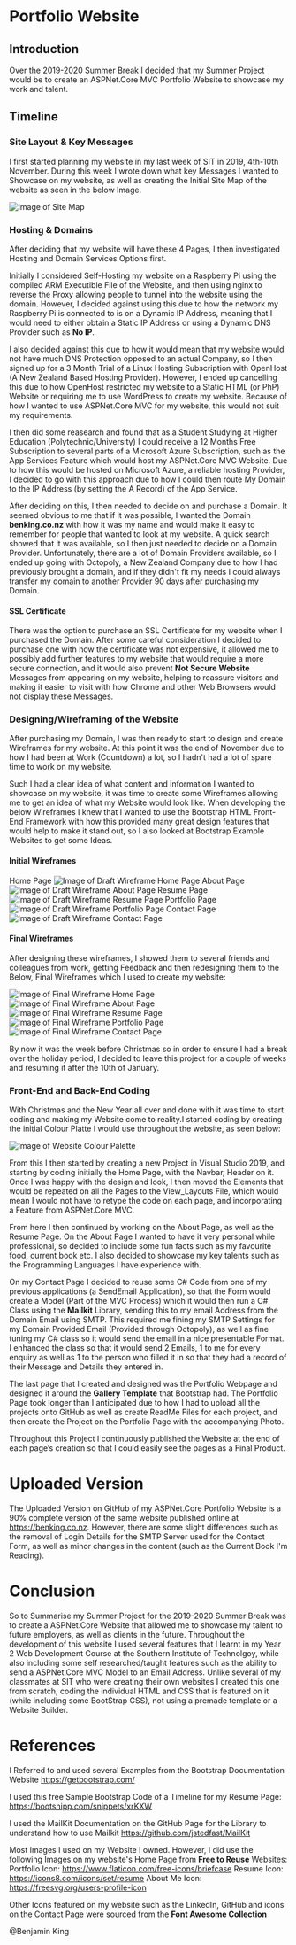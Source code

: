 # Portfolio Website

## Introduction
Over the 2019-2020 Summer Break I decided that my Summer Project would be to create an ASPNet.Core MVC Portfolio Website to showcase my work and talent.

## Timeline

### Site Layout & Key Messages
I first started planning my website in my last week of SIT in 2019, 4th-10th November. During this week I wrote down what key Messages I wanted to Showcase on my website, as well as creating the Initial Site Map of the website as seen in the below Image.

![Image of Site Map](https://benking.co.nz/Images/PortfolioSite/SiteMap.png)

### Hosting & Domains
After deciding that my website will have these 4 Pages, I then investigated Hosting and Domain Services Options first.

Initially I considered Self-Hosting my website on a Raspberry Pi using the compiled ARM Executible File of the Website, and then using nginx to reverse the Proxy allowing people to tunnel into the website using the domain. However, I decided against using this due to how the network my Raspberry Pi is connected to is on a Dynamic IP Address, meaning that I would need to either obtain a Static IP Address or using a Dynamic DNS Provider such as **No IP**.

I also decided against this due to how it would mean that my website would not have much DNS Protection opposed to an actual Company, so I then signed up for a 3 Month Trial of a Linux Hosting Subscription with OpenHost (A New Zealand Based Hosting Provider). However, I ended up cancelling this due to how OpenHost restricted my website to a Static HTML (or PhP) Website or requiring me to use WordPress to create my website. Because of how I wanted to use ASPNet.Core MVC for my website, this would not suit my requirements.

I then did some reasearch and found that as a Student Studying at Higher Education (Polytechnic/University) I could receive a 12 Months Free Subscription to several parts of a Microsoft Azure Subscription, such as the App Services Feature which would host my ASPNet.Core MVC Website. Due to how this would be hosted on Microsoft Azure, a reliable hosting Provider, I decided to go with this approach due to how I could then route My Domain to the IP Address (by setting the A Record) of the App Service.

After deciding on this, I then needed to decide on and purchase a Domain. It seemed obvious to me that if it was possible, I wanted the Domain **benking.co.nz** with how it was my name and would make	it easy to remember for people that wanted to look at my website. A quick search showed that it was available, so I then just needed to decide on a Domain Provider. Unfortunately, there are a lot of Domain Providers available, so I ended up going with Octopoly, a New Zealand Company due to how I had previously brought a domain, and if they didn't fit my needs I could always transfer my domain to another Provider 90 days after purchasing my Domain.

#### SSL Certificate
There was the option to purchase an SSL Certificate for my website when I purchased the Domain. After some careful consideration I decided to purchase one with how the certificate was not expensive, it allowed me to possibly add further features to my website that would require a more secure connection, and it would also prevent **Not Secure Website** Messages from appearing on my website, helping to reassure visitors and making it easier to visit with how Chrome and other Web Browsers would not display these Messages.

### Designing/Wireframing of the Website
After purchasing my Domain, I was then ready to start to design and create Wireframes for my website. At this point it was the end of November due to how I had been at Work (Countdown) a lot, so I hadn't had a lot of spare time to work on my website.

Such I had a clear idea of what content and information I wanted to showcase on my website, it was time to create some Wireframes allowing me to get an idea of what my Website would look like. When developing the below Wireframes I knew that I wanted to use the Bootstrap HTML Front-End Framework with how this provided many great design features that would help to make it stand out, so I also looked at Bootstrap Example Websites to get some Ideas.

#### Initial Wireframes
Home Page
![Image of Draft Wireframe Home Page](https://benking.co.nz/Images/PortfolioSite/Initial/WF1.png)
About Page
![Image of Draft Wireframe About Page](https://benking.co.nz/Images/PortfolioSite/Initial/WF2.png)
Resume Page
![Image of Draft Wireframe Resume Page](https://benking.co.nz/Images/PortfolioSite/Initial/WF3.png)
Portfolio Page
![Image of Draft Wireframe Portfolio Page](https://benking.co.nz/Images/PortfolioSite/Initial/WF4.png)
Contact Page
![Image of Draft Wireframe Contact Page](https://benking.co.nz/Images/PortfolioSite/Initial/WF5.png)

#### Final Wireframes
After designing these wireframes, I showed them to several friends and colleagues from work, getting Feedback and then redesigning them to the Below, Final Wireframes which I used to create my website:

![Image of Final Wireframe Home Page](https://benking.co.nz/Images/PortfolioSite/Final/WF1.png)
![Image of Final Wireframe About Page](https://benking.co.nz/Images/PortfolioSite/Final/WF2.png)
![Image of Final Wireframe Resume Page](https://benking.co.nz/Images/PortfolioSite/Final/WF3.png)
![Image of Final Wireframe Portfolio Page](https://benking.co.nz/Images/PortfolioSite/Final/WF4.png)
![Image of Final Wireframe Contact Page](https://benking.co.nz/Images/PortfolioSite/Final/WF5.png)

By now it was the week before Christmas so in order to ensure I had a break over the holiday period, I decided to leave this project for a couple of weeks and resuming it after the 10th of January.

### Front-End and Back-End Coding
With Christmas and the New Year all over and done with it was time to start coding and making my Website come to reality.I started coding by creating the initial Colour Platte I would use throughout the website, as seen below:

![Image of Website Colour Palette](https://benking.co.nz/Images/PortfolioSite/ColourPalette.png)

From this I then started by creating a new Project in Visual Studio 2019, and starting by coding initially the Home Page, with the Navbar, Header on it. Once I was happy with the design and look, I then moved the Elements that would be repeated on all the Pages to the View_Layouts File, which would mean I would not have to retype the code on each page, and incorporating a Feature from ASPNet.Core MVC. 

From here I then continued by working on the About Page, as well as the Resume Page. On the About Page I wanted to have it very personal while professional, so decided to include some fun facts such as my favourite food, current book etc. I also decided to showcase my key talents such as the Programming Languages I have experience with.

On my Contact Page I decided to reuse some C# Code from one of my previous applications (a SendEmail Application), so that the Form would create a Model (Part of the MVC Process) which it would then run a C# Class using the **Mailkit** Library, sending this to my email Address from the Domain Email using SMTP. This required me fining my SMTP Settings for my Domain Provided Email (Provided through Octopoly), as well as fine tuning my C# class so it would send the email in a nice presentable Format. I enhanced the class so that it would send 2 Emails, 1 to me for every enquiry as well as 1 to the person who filled it in so that they had a record of their Message and Details they entered in.

The last page that I created and designed was the Portfolio Webpage and designed it around the **Gallery Template** that Bootstrap had. The Portfolio Page took longer than I anticipated due to how I had to upload all the projects onto GitHub as well as create ReadMe Files for each project, and then create the Project on the Portfolio Page with the accompanying Photo.

Throughout this Project I continuously published the Website at the end of each page’s creation so that I could easily see the pages as a Final Product.
	
# Uploaded Version
The Uploaded Version on GitHub of my ASPNet.Core Portfolio Website is a 90% complete version of the same website published online at https://benking.co.nz. However, there are some slight differences such as the removal of Login Details for the SMTP Server used for the Contact Form, as well as minor changes in the content (such as the Current Book I'm Reading).

# Conclusion
So to Summarise my Summer Project for the 2019-2020 Summer Break was to create a ASPNet.Core Website that allowed me to showcase my talent to future employers, as well as clients in the future. Throughout the development of this website I used several features that I learnt in my Year 2 Web Development Course at the Southern Institute of Technolgoy, while also including some self researched/taught features such as the ability to send a ASPNet.Core MVC Model to an Email Address. Unlike several of my classmates at SIT who were creating their own websites I created this one from scratch, coding the individual HTML and CSS that is featured on it (while including some BootStrap CSS), not using a premade template or a Website Builder.

# References
I Referred to and used several Examples from the Bootstrap Documentation Website
https://getbootstrap.com/

I used this free Sample Bootstrap Code of a Timeline for my Resume Page:
https://bootsnipp.com/snippets/xrKXW

I used the MailKit Documentation on the GitHub Page for the Library to understand how to use Mailkit
https://github.com/jstedfast/MailKit

Most Images I used on my Website I owned. However, I did use the following Images on my website's Home Page from **Free to Reuse** Websites:
Portfolio Icon: https://www.flaticon.com/free-icons/briefcase
Resume Icon: https://icons8.com/icons/set/resume
About Me Icon: https://freesvg.org/users-profile-icon

Other Icons featured on my website such as the LinkedIn, GitHub and icons on the Contact Page were sourced from the **Font Awesome Collection**	

@Benjamin King
